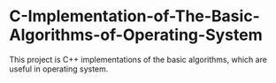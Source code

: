 # C-Implementation-of-The-Basic-Algorithms-of-Operating-System
This project is C++ implementations of the basic algorithms, which are useful in operating system.
